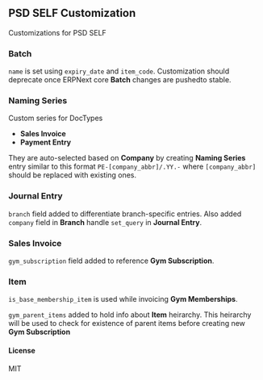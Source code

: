 ## PSD SELF Customization

Customizations for PSD SELF

### Batch

`name` is set using `expiry_date` and `item_code`. Customization should deprecate once ERPNext core **Batch** changes are pushedto stable.

### Naming Series

Custom series for DocTypes

- **Sales Invoice**
- **Payment Entry**

They are auto-selected based on **Company** by creating **Naming Series** entry similar to this format `PE-[company_abbr]/.YY.-` where `[company_abbr]` should be replaced with existing ones.

### Journal Entry

`branch` field added to differentiate branch-specific entries. Also added `company` field in **Branch** handle `set_query` in **Journal Entry**.

### Sales Invoice

`gym_subscription` field added to reference **Gym Subscription**.

### Item

`is_base_membership_item` is used while invoicing **Gym Memberships**.

`gym_parent_items` added to hold info about **Item** heirarchy. This heirarchy will be used to check for existence of parent items before creating new **Gym Subscription**

#### License

MIT
